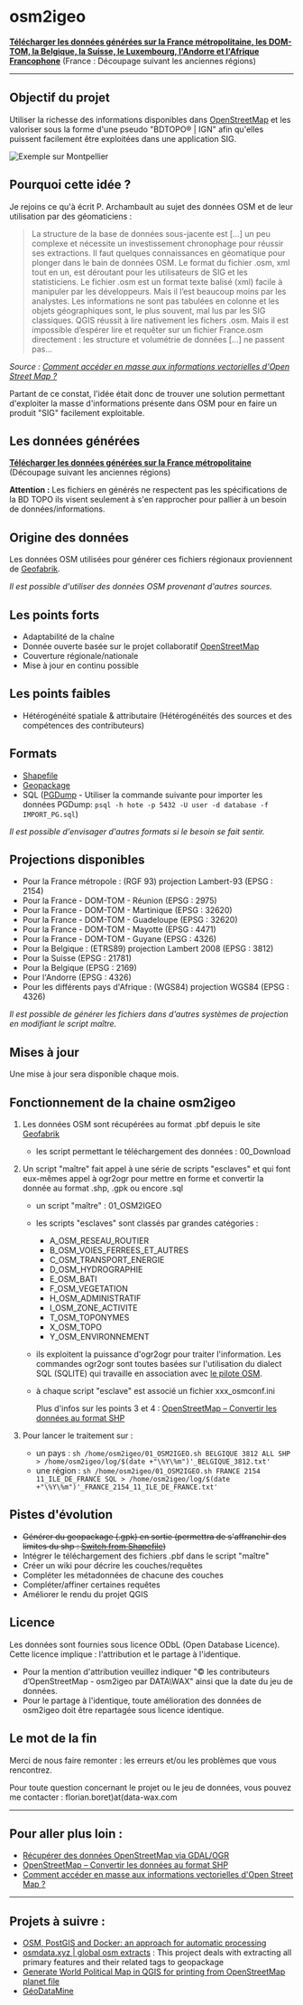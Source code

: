 # **osm2igeo**

**[Télécharger les données générées sur la France métropolitaine, les DOM-TOM, la Belgique, la Suisse, le Luxembourg, l'Andorre et l'Afrique Francophone](https://data.data-wax.com/OSM2IGEO/)** (France : Découpage suivant les anciennes régions)

---
## Objectif du projet

Utiliser la richesse des informations disponibles dans [OpenStreetMap](http://www.openstreetmap.fr) et les valoriser sous la forme d'une pseudo "BDTOPO® | IGN" afin qu'elles puissent facilement être exploitées dans une application SIG.

![Exemple sur Montpellier](/exemples_visuels/exemple2.jpg)

## Pourquoi cette idée ?

Je rejoins ce qu'à écrit P. Archambault au sujet des données OSM et de leur utilisation par des géomaticiens :
> La structure de la base de données sous-jacente est [...] un peu complexe et nécessite un investissement chronophage pour réussir ses extractions. Il faut quelques connaissances en géomatique pour plonger dans le bain de données OSM. Le format du fichier .osm, xml tout en un, est déroutant pour les utilisateurs de SIG et les statisticiens. Le fichier .osm est un format texte balisé (xml) facile à manipuler par les développeurs. Mais il l’est beaucoup moins par les analystes. Les informations ne sont pas tabulées en colonne et les objets géographiques sont, le plus souvent, mal lus par les SIG classiques. QGIS réussit à lire nativement les fichers .osm. Mais il est impossible d’espérer lire et requêter sur un fichier France.osm directement : les structure et volumétrie de données [...] ne passent pas…   

*Source : [Comment accéder en masse aux informations vectorielles d'Open Street Map ?](http://tempogeo.blogspot.com/2016/12/comment-acceder-en-masse-aux.html)*

 Partant de ce constat, l'idée était donc de trouver une solution permettant d'exploiter la masse d'informations présente dans OSM pour en faire un produit "SIG" facilement exploitable.


## Les données générées
**[Télécharger les données générées sur la France métropolitaine](https://data.data-wax.com/?dir=OSM2IGEO/FRANCE)** (Découpage suivant les anciennes régions)

**Attention :** Les fichiers en générés ne respectent pas les spécifications de la BD TOPO ils visent seulement à s'en rapprocher pour pallier à un besoin de données/informations.

## Origine des données

Les données OSM utilisées pour générer ces fichiers régionaux proviennent de [Geofabrik](https://download.geofabrik.de/europe/france.html).

*Il est possible d'utiliser des données OSM provenant d'autres sources.*

## Les points forts

  * Adaptabilité de la chaîne
  * Donnée ouverte basée sur le projet collaboratif [OpenStreetMap](http://www.openstreetmap.fr)
  * Couverture régionale/nationale
  * Mise à jour en continu possible

## Les points faibles

  * Hétérogénéité spatiale & attributaire (Hétérogénéités des sources et des compétences des contributeurs)

## Formats

* [Shapefile](https://gdal.org/drivers/vector/shapefile.html)
* [Geopackage](https://gdal.org/drivers/vector/gpkg.html)
* SQL ([PGDump](https://gdal.org/drivers/vector/pgdump.html) - Utiliser la commande suivante pour importer les données PGDump: `psql -h hote -p 5432 -U user -d database -f IMPORT_PG.sql`)

*Il est possible d'envisager d'autres formats si le besoin se fait sentir.*

## Projections disponibles

* Pour la France métropole : (RGF 93) projection Lambert-93 (EPSG : 2154)
* Pour la France - DOM-TOM - Réunion (EPSG : 2975)
* Pour la France - DOM-TOM - Martinique (EPSG : 32620)
* Pour la France - DOM-TOM - Guadeloupe (EPSG : 32620)
* Pour la France - DOM-TOM - Mayotte (EPSG : 4471)
* Pour la France - DOM-TOM - Guyane (EPSG : 4326)
* Pour la Belgique : (ETRS89) projection Lambert 2008 (EPSG : 3812)
* Pour la Suisse (EPSG : 21781)
* Pour la Belgique (EPSG : 2169)
* Pour l'Andorre (EPSG : 4326)
* Pour les différents pays d'Afrique : (WGS84) projection WGS84 (EPSG : 4326)

*Il est possible de générer les fichiers dans d'autres systèmes de projection en modifiant le script maître.*

## Mises à jour
Une mise à jour sera disponible chaque mois.

## Fonctionnement de la chaine osm2igeo

1. Les données OSM sont récupérées au format .pbf depuis le site [Geofabrik](https://download.geofabrik.de/europe/france.html)
    * les script permettant le téléchargement des données : 00_Download
2. Un script "maître" fait appel à une série de scripts "esclaves" et qui font eux-mêmes appel à ogr2ogr pour mettre en forme et convertir la donnée au format .shp, .gpk ou encore .sql
    *  un script "maître" : 01_OSM2IGEO
    *  les scripts "esclaves" sont classés par grandes catégories :
        * A_OSM_RESEAU_ROUTIER
        * B_OSM_VOIES_FERREES_ET_AUTRES
        * C_OSM_TRANSPORT_ENERGIE
        * D_OSM_HYDROGRAPHIE
        * E_OSM_BATI
        * F_OSM_VEGETATION
        * H_OSM_ADMINISTRATIF
        * I_OSM_ZONE_ACTIVITE
        * T_OSM_TOPONYMES
        * X_OSM_TOPO
        * Y_OSM_ENVIRONNEMENT
    * ils exploitent la puissance d'ogr2ogr pour traiter l'information. Les commandes ogr2ogr sont toutes basées sur l'utilisation du dialect SQL (SQLITE) qui travaille en association avec [le pilote OSM](https://www.gdal.org/drv_osm.html).
    * à chaque script "esclave" est associé un fichier xxx_osmconf.ini

      Plus d'infos sur les points 3 et 4 : [OpenStreetMap – Convertir les données au format SHP](https://wiki.cartocite.fr/doku.php?id=openstreetmap:geomatique:convertir_les_donnees_au_format_shp)

3. Pour lancer le traitement sur :
    * un pays : `sh /home/osm2igeo/01_OSM2IGEO.sh BELGIQUE 3812 ALL SHP > /home/osm2igeo/log/$(date +"\%Y\%m")'_BELGIQUE_3812.txt'`
    * une région : `sh /home/osm2igeo/01_OSM2IGEO.sh FRANCE 2154 11_ILE_DE_FRANCE SQL > /home/osm2igeo/log/$(date +"\%Y\%m")'_FRANCE_2154_11_ILE_DE_FRANCE.txt'`

## Pistes d'évolution
* ~~Générer du geopackage (.gpk) en sortie (permettra de s'affranchir des limites du shp : [Switch from Shapefile](http://switchfromshapefile.org))~~
* Intégrer le téléchargement des fichiers .pbf dans le script "maître"
* Créer un wiki pour décrire les couches/requêtes
* Compléter les métadonnées de chacune des couches
* Compléter/affiner certaines requêtes
* Améliorer le rendu du projet QGIS

## Licence
Les données sont fournies sous licence ODbL (Open Database Licence). Cette licence implique : l'attribution et le partage à l'identique.

* Pour la mention d'attribution veuillez indiquer "© les contributeurs d’OpenStreetMap - osm2igeo par DATA\WAX" ainsi que la date du jeu de données.
* Pour le partage à l'identique, toute amélioration des données de osm2igeo doit être repartagée sous licence identique.

## Le mot de la fin
Merci de nous faire remonter : les erreurs et/ou les problèmes que vous rencontrez.

Pour toute question concernant le projet ou le jeu de données, vous pouvez me contacter : florian.boret)at(data-wax.com

---
## Pour aller plus loin :
* [Récupérer des données OpenStreetMap via GDAL/OGR](http://www.portailsig.org/content/recuperer-des-donnees-openstreetmap-gdalogr)  
* [OpenStreetMap – Convertir les données au format SHP](https://wiki.cartocite.fr/doku.php?id=openstreetmap:geomatique:convertir_les_donnees_au_format_shp)
* [Comment accéder en masse aux informations vectorielles d'Open Street Map ?](http://tempogeo.blogspot.com/2016/12/comment-acceder-en-masse-aux.html)

---
## Projets à suivre :
* [OSM, PostGIS and Docker: an approach for automatic processing](https://digital-geography.com/osm-postgis-and-docker-an-approach-for-automatic-processing/)
* [osmdata.xyz | global osm extracts](https://github.com/michaelmgis/osmdata.xyz) : This project deals with extracting all primary features and their related tags to geopackage
* [Generate World Political Map in QGIS for printing from OpenStreetMap planet file](https://github.com/GEOF-OSGL/OSMPoliticalMap)
* [GéoDataMine](https://geodatamine.fr)
